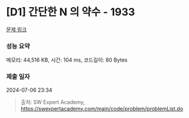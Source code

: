 # [D1] 간단한 N 의 약수 - 1933 

[문제 링크](https://swexpertacademy.com/main/code/problem/problemDetail.do?contestProbId=AV5PhcWaAKIDFAUq) 

### 성능 요약

메모리: 44,516 KB, 시간: 104 ms, 코드길이: 80 Bytes

### 제출 일자

2024-07-06 23:34



> 출처: SW Expert Academy, https://swexpertacademy.com/main/code/problem/problemList.do